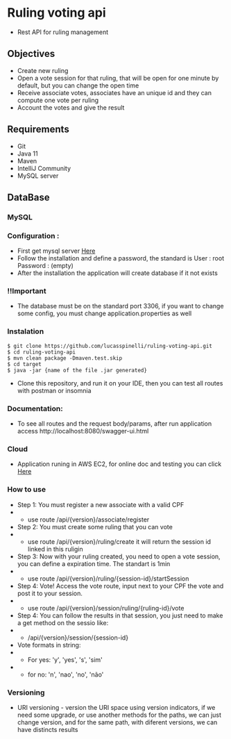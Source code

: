 # Ruling voting api
* Rest API for ruling management

## Objectives 
* Create new ruling 
* Open a vote session for that ruling, that will be open for one minute by default, but you can change the open time
* Receive associate votes, associates have an unique id and they can compute one vote per ruling
* Account the votes and give the result 

## Requirements

* Git
* Java 11
* Maven
* IntelliJ Community
* MySQL server

## DataBase

### MySQL
### Configuration : 
* First get mysql server [Here](https://dev.mysql.com/downloads/mysql/)
* Follow the installation and define a password, the standard is User : root Password : (empty) 
* After the installation the application will create database if it not exists

### !!Important 
- The database must be on the standard port 3306, if you want to change some config, you must change application.properties as well 

### Instalation
```shell script
$ git clone https://github.com/lucasspinelli/ruling-voting-api.git
$ cd ruling-voting-api
$ mvn clean package -Dmaven.test.skip
$ cd target 
$ java -jar {name of the file .jar generated}

```

- Clone this repository, and run it on your IDE, then you can test all routes with postman or insomnia

### Documentation: 
- To see all routes and the request body/params, after run application access http://localhost:8080/swagger-ui.html

### Cloud 
- Application runing in AWS EC2, for online doc and testing you can click [Here](http://ec2-18-188-73-70.us-east-2.compute.amazonaws.com:8080/swagger-ui.html#/)

### How to use 
* Step 1: You must register a new associate with a valid CPF
* * use route /api/{version}/associate/register
* Step 2: You must create some ruling that you can vote
* * use route /api/{version}/ruling/create it will return the session id linked in this ruligin
* Step 3: Now with your ruling created, you need to open a vote session, you can define a expiration time. The standart is 1min
* * use route /api/{version}/ruling/{session-id}/startSession
* Step 4: Vote! Access the vote route, input next to your CPF the vote and post it to your session.
* * use route /api/{version}/session/ruling/{ruling-id}/vote
* Step 4: You can follow the results in that session, you just need to make a get method on the sessio like: 
* * /api/{version}/session/{session-id}
* Vote formats in string:
 * * For yes: 'y', 'yes', 's', 'sim'
 * * for no: 'n', 'nao', 'no', 'não'

### Versioning 
* URI versioning - version the URI space using version indicators, if we need some upgrade, or use another methods for the paths, we can just change version, and for the same path, with diferent versions, we can have distincts results 
